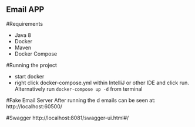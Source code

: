 ## Email APP

#Requirements
- Java 8
- Docker
- Maven
- Docker Compose

#Running the project
- start docker 
- right click docker-compose.yml within IntelliJ or other IDE and click run. Alternatively run `docker-compose up -d` from terminal

#Fake Email Server
After running the d emails can be seen at: http://localhost:60500/

#Swagger
http://localhost:8081/swagger-ui.html#/